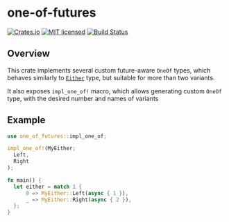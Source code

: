 # one-of-futures
[![Crates.io][crates-badge]][crates-url]
[![MIT licensed][mit-badge]][mit-url]
[![Build Status](https://travis-ci.org/glebpom/one-of-futures.svg?branch=master)](https://travis-ci.org/glebpom/one-of-futures)

[crates-badge]: https://img.shields.io/crates/v/one-of-futures.svg
[crates-url]: https://crates.io/crates/one-of-futures
[mit-badge]: https://img.shields.io/badge/license-MIT-blue.svg
[mit-url]: LICENSE

## Overview
This crate implements several custom future-aware `OneOf` types, which behaves
similarly to [`Either`](https://docs.rs/futures/0.3.1/futures/future/enum.Either.html) type,
but suitable for more than two variants.

It also exposes `impl_one_of!` macro, which allows generating custom `OneOf` type,
with the desired number and names of variants

## Example
```rust
use one_of_futures::impl_one_of;

impl_one_of!(MyEither;
  Left,
  Right
);

fn main() {
  let either = match 1 {
      0 => MyEither::Left(async { 1 }),
      _ => MyEither::Right(async { 2 }),
  };
}
```

